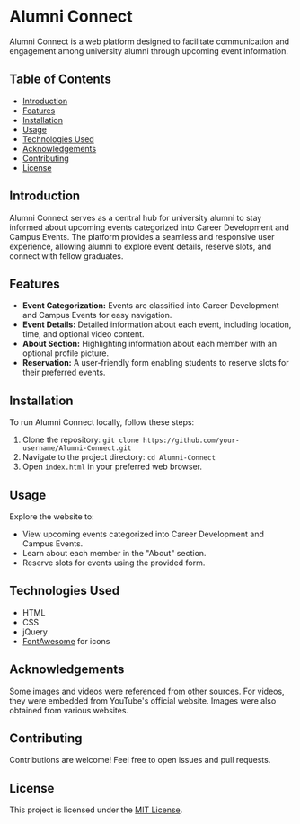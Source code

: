 # Alumni Connect

Alumni Connect is a web platform designed to facilitate communication and engagement among university alumni through upcoming event information.

## Table of Contents

- [Introduction](#introduction)
- [Features](#features)
- [Installation](#installation)
- [Usage](#usage)
- [Technologies Used](#technologies-used)
- [Acknowledgements](#acknowledgements)
- [Contributing](#contributing)
- [License](#license)

## Introduction

Alumni Connect serves as a central hub for university alumni to stay informed about upcoming events categorized into Career Development and Campus Events. The platform provides a seamless and responsive user experience, allowing alumni to explore event details, reserve slots, and connect with fellow graduates.

## Features

- **Event Categorization:** Events are classified into Career Development and Campus Events for easy navigation.
- **Event Details:** Detailed information about each event, including location, time, and optional video content.
- **About Section:** Highlighting information about each member with an optional profile picture.
- **Reservation:** A user-friendly form enabling students to reserve slots for their preferred events.

## Installation

To run Alumni Connect locally, follow these steps:

1. Clone the repository: `git clone https://github.com/your-username/Alumni-Connect.git`
2. Navigate to the project directory: `cd Alumni-Connect`
3. Open `index.html` in your preferred web browser.

## Usage

Explore the website to:

- View upcoming events categorized into Career Development and Campus Events.
- Learn about each member in the "About" section.
- Reserve slots for events using the provided form.

## Technologies Used

- HTML
- CSS
- jQuery
- [FontAwesome](https://fontawesome.com/) for icons

## Acknowledgements

Some images and videos were referenced from other sources. For videos, they were embedded from YouTube's official website. Images were also obtained from various websites.

## Contributing

Contributions are welcome! Feel free to open issues and pull requests.

## License

This project is licensed under the [MIT License](LICENSE).
